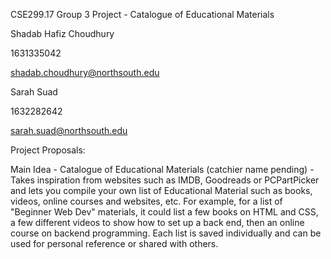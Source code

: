 CSE299.17 Group 3 Project - Catalogue of Educational Materials

 

Shadab Hafiz Choudhury

1631335042

shadab.choudhury@northsouth.edu

 

Sarah Suad

1632282642

sarah.suad@northsouth.edu

 

Project Proposals:

 

Main Idea - Catalogue of Educational Materials (catchier name pending) - Takes inspiration from websites such as IMDB, Goodreads or PCPartPicker and lets you compile your own list of Educational Material such as books, videos, online courses and websites, etc. For example, for a list of "Beginner Web Dev" materials, it could list a few books on HTML and CSS, a few different videos to show how to set up a back end, then an online course on backend programming. Each list is saved individually and can be used for personal reference or shared with others.


